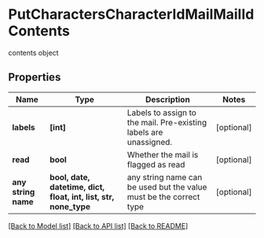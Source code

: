 # PutCharactersCharacterIdMailMailIdContents

contents object

## Properties
Name | Type | Description | Notes
------------ | ------------- | ------------- | -------------
**labels** | **[int]** | Labels to assign to the mail. Pre-existing labels are unassigned. | [optional] 
**read** | **bool** | Whether the mail is flagged as read | [optional] 
**any string name** | **bool, date, datetime, dict, float, int, list, str, none_type** | any string name can be used but the value must be the correct type | [optional]

[[Back to Model list]](../README.md#documentation-for-models) [[Back to API list]](../README.md#documentation-for-api-endpoints) [[Back to README]](../README.md)


